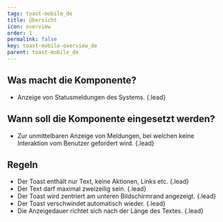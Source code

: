 ```yaml
---
tags: toast-mobile_de
title: Übersicht
icon: overview
order: 1
permalink: false  
key: toast-mobile-overview_de
parent: toast-mobile_de
---
```


## Was macht die Komponente?
*   Anzeige von Statusmeldungen des Systems. {.lead}

## Wann soll die Komponente eingesetzt werden?
*   Zur unmittelbaren Anzeige von Meldungen, bei welchen keine Interaktion vom Benutzer gefordert wird. {.lead}

## Regeln
*   Der Toast enthält nur Text, keine Aktionen, Links etc. {.lead}
*   Der Text darf maximal zweizeilig sein. {.lead}
*   Der Toast wird zentriert am unteren Bildschirmrand angezeigt. {.lead}
*   Der Toast verschwindet automatisch wieder. {.lead}
*   Die Anzeigedauer richtet sich nach der Länge des Textes. {.lead}